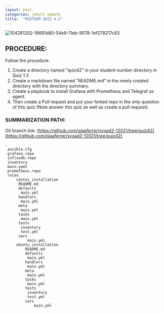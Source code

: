 ```yaml
---
layout: post
categories: jekyll update
title:  "MIDTERM QUIZ 4.2"
---
```


![104281202-16681d80-54e8-11eb-9078-1ef278217c83](https://user-images.githubusercontent.com/75325962/104575255-ea889b80-5691-11eb-9cff-aff07244d103.png)


## PROCEDURE:

Follow the procedure:

1. Create a directory named "quiz42" in your student number directory in Quiz 1.3
2. Create a markdown file named "README.md" in the newly created directory with the directory summary.
3. Create a playbook to install Grafana with Prometheus and Telegraf as agent.
4. Then create a Pull request and put your forked repo in the only question of this quiz (Note answer this quiz as well as create a pull request).

### SUMMARIZATION PATH:

Git branch link: [https://github.com/qjaaferrer/sysad2-12021/tree/quiz42](https://github.com/qjaaferrer/sysad2-12021/tree/quiz42)

```
.
 ansible.cfg
 grafana.repo
 influxdb.repo
 inventory
 main.yaml
 prometheus.repo
 roles
     centos_installation
      README.md
      defaults
       main.yml
      handlers
       main.yml
      meta
       main.yml
      tasks
       main.yml
      tests
       inventory
       test.yml
      vars
          main.yml
     ubuntu_installation
         README.md
         defaults
          main.yml
         handlers
          main.yml
         meta
          main.yml
         tasks
          main.yml
         tests
          inventory
          test.yml
         vars
             main.yml
```

